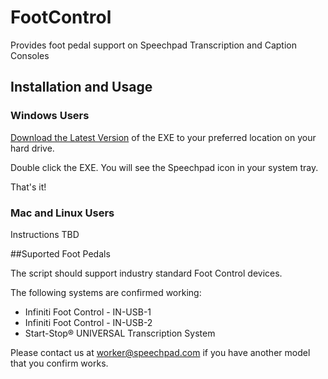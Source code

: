 # FootControl
Provides foot pedal support on Speechpad Transcription and Caption Consoles

## Installation and Usage

### Windows Users

[Download the Latest Version](https://github.com/Speechpad/FootControl/blob/master/SpeechpadFootControl.exe?raw=true) of the EXE to your preferred location on your hard drive.

Double click the EXE. You will see the Speechpad icon in your system tray.

That's it!

### Mac and Linux Users

Instructions TBD

##Suported Foot Pedals

The script should support industry standard Foot Control devices.

The following systems are confirmed working:

- Infiniti Foot Control - IN-USB-1
- Infiniti Foot Control - IN-USB-2
- Start-Stop® UNIVERSAL Transcription System

Please contact us at worker@speechpad.com if you have another model that you confirm works.
